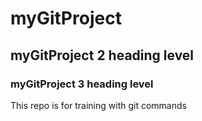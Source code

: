# myGitProject
## myGitProject 2 heading level
### myGitProject 3 heading level

This repo is for training with git commands
